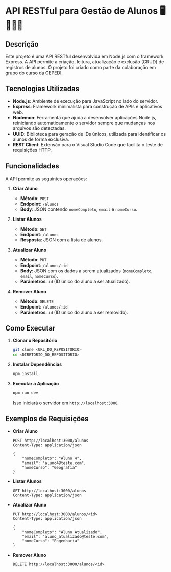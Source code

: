 # API RESTful para Gestão de Alunos 🖥️🧑🏾‍🎓

## Descrição

Este projeto é uma API RESTful desenvolvida em Node.js com o framework Express. A API permite a criação, leitura, atualização e exclusão (CRUD) de registros de alunos. O projeto foi criado como parte da colaboração em grupo do curso da CEPEDI.

## Tecnologias Utilizadas

- **Node.js**: Ambiente de execução para JavaScript no lado do servidor.
- **Express**: Framework minimalista para construção de APIs e aplicativos web.
- **Nodemon**: Ferramenta que ajuda a desenvolver aplicações Node.js, reiniciando automaticamente o servidor sempre que mudanças nos arquivos são detectadas.
- **UUID**: Biblioteca para geração de IDs únicos, utilizada para identificar os alunos de forma exclusiva.
- **REST Client**: Extensão para o Visual Studio Code que facilita o teste de requisições HTTP.

## Funcionalidades

A API permite as seguintes operações:

1. **Criar Aluno**
   - **Método**: `POST`
   - **Endpoint**: `/alunos`
   - **Body**: JSON contendo `nomeCompleto`, `email` e `nomeCurso`.

2. **Listar Alunos**
   - **Método**: `GET`
   - **Endpoint**: `/alunos`
   - **Resposta**: JSON com a lista de alunos.

3. **Atualizar Aluno**
   - **Método**: `PUT`
   - **Endpoint**: `/alunos/:id`
   - **Body**: JSON com os dados a serem atualizados (`nomeCompleto`, `email`, `nomeCurso`).
   - **Parâmetros**: `id` (ID único do aluno a ser atualizado).

4. **Remover Aluno**
   - **Método**: `DELETE`
   - **Endpoint**: `/alunos/:id`
   - **Parâmetros**: `id` (ID único do aluno a ser removido).

## Como Executar

1. **Clonar o Repositório**
   ```bash
   git clone <URL_DO_REPOSITORIO>
   cd <DIRETORIO_DO_REPOSITORIO>
   ```

2. **Instalar Dependências**
   ```bash
   npm install
   ```

3. **Executar a Aplicação**
   ```bash
   npm run dev
   ```
   Isso iniciará o servidor em `http://localhost:3000`.

## Exemplos de Requisições

- **Criar Aluno**
   ```http
   POST http://localhost:3000/alunos
   Content-Type: application/json

   {
       "nomeCompleto": "Aluno 4",
       "email": "aluno4@teste.com",
       "nomeCurso": "Geografia"
   }
   ```

- **Listar Alunos**
   ```http
   GET http://localhost:3000/alunos
   Content-Type: application/json
   ```

- **Atualizar Aluno**
   ```http
   PUT http://localhost:3000/alunos/<id>
   Content-Type: application/json

   {
       "nomeCompleto": "Aluno Atualizado",
       "email": "aluno_atualizado@teste.com",
       "nomeCurso": "Engenharia"
   }
   ```

- **Remover Aluno**
   ```http
   DELETE http://localhost:3000/alunos/<id>
   ```


